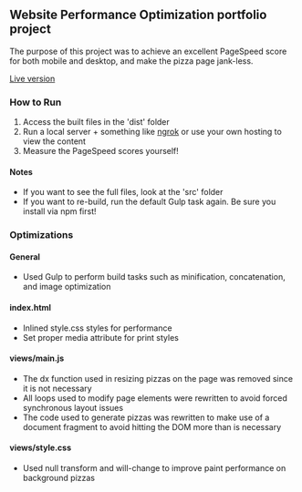 
## Website Performance Optimization portfolio project

The purpose of this project was to achieve an excellent PageSpeed score for both mobile and desktop, and make the pizza page jank-less.

[Live version](http://nicksorrell.com/udacity/mobile-portfolio)

### How to Run

1. Access the built files in the 'dist' folder
1. Run a local server + something like [ngrok](https://ngrok.com/) or use your own hosting to view the content
1. Measure the PageSpeed scores yourself!

#### Notes
- If you want to see the full files, look at the 'src' folder
- If you want to re-build, run the default Gulp task again. Be sure you install via npm first!

### Optimizations

#### General

- Used Gulp to perform build tasks such as minification, concatenation, and image optimization

#### index.html

- Inlined style.css styles for performance
- Set proper media attribute for print styles

#### views/main.js

- The dx function used in resizing pizzas on the page was removed since it is not necessary
- All loops used to modify page elements were rewritten to avoid forced synchronous layout issues
- The code used to generate pizzas was rewritten to make use of a document fragment to avoid hitting the DOM more than is necessary

#### views/style.css

- Used null transform and will-change to improve paint performance on background pizzas
